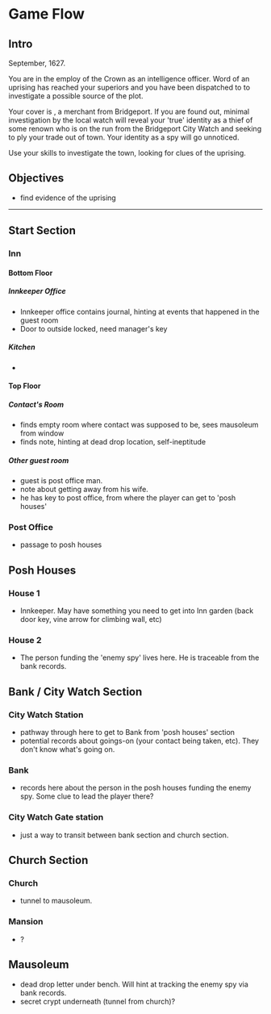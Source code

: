 # Game Flow

## Intro
September, 1627.

You are in the employ of the Crown as an intelligence officer. Word of an uprising has reached your superiors and you have been dispatched to <town name> to investigate a possible source of the plot.

Your cover is <cover name>, a merchant from Bridgeport.  If you are found out, minimal investigation by the local watch will reveal your 'true' identity as a thief of some renown who is on the run from the Bridgeport City Watch and seeking to ply your trade out of town.  Your identity as a spy will go unnoticed.

Use your skills to investigate the town, looking for clues of the uprising.

## Objectives
- find evidence of the uprising
---
## Start Section

### Inn

#### Bottom Floor

##### Innkeeper Office
- Innkeeper office contains journal, hinting at events that happened in the guest room
- Door to outside locked, need manager's key

##### Kitchen
-

#### Top Floor

##### Contact's Room
- finds empty room where contact was supposed to be, sees mausoleum from window
- finds note, hinting at dead drop location, self-ineptitude


#####  Other guest room
- guest is post office man.
- note about getting away from his wife.
- he has key to post office, from where the player can get to 'posh houses'

### Post Office
- passage to posh houses


## Posh Houses

### House 1
- Innkeeper.  May have something you need to get into Inn garden (back door key, vine arrow for climbing wall, etc)

### House 2
- The person funding the 'enemy spy' lives here.  He is traceable from the bank records.  

## Bank / City Watch Section

### City Watch Station
- pathway through here to get to Bank from 'posh houses' section
- potential records about goings-on (your contact being taken, etc).  They don't know what's going on.

### Bank
- records here about the person in the posh houses funding the enemy spy.  Some clue to lead the player there?

### City Watch Gate station
- just a way to transit between bank section and church section.

## Church Section

### Church
- tunnel to mausoleum.

### Mansion
- ?

## Mausoleum
- dead drop letter under bench. Will hint at tracking the enemy spy via bank records.
- secret crypt underneath (tunnel from church)?